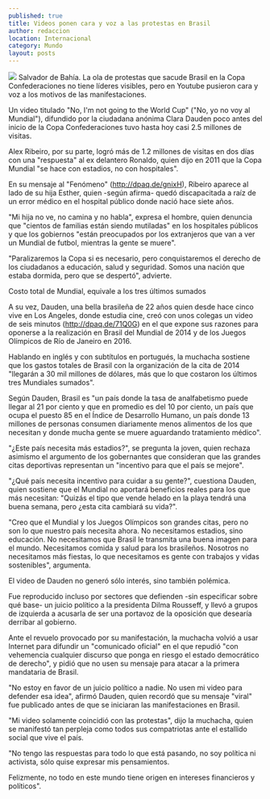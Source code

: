 ```yaml
---
published: true
title: Videos ponen cara y voz a las protestas en Brasil
author: redaccion
location: Internacional
category: Mundo
layout: posts
---
```


![](http://i.imgur.com/5pwFmGkm.jpg)
Salvador de Bahía. La ola de protestas que sacude Brasil en la Copa Confederaciones no tiene líderes visibles, pero en Youtube pusieron cara y voz a los motivos de las manifestaciones.

Un video titulado "No, I'm not going to the World Cup" ("No, yo no voy al Mundial"), difundido por la ciudadana anónima Clara Dauden poco antes del inicio de la Copa Confederaciones tuvo hasta hoy casi 2.5 millones de visitas.

Alex Ribeiro, por su parte, logró más de 1.2 millones de visitas en dos días con una "respuesta" al ex delantero Ronaldo, quien dijo en 2011 que la Copa Mundial "se hace con estadios, no con hospitales".

En su mensaje al "Fenómeno" (http://dpaq.de/gnixH), Ribeiro aparece al lado de su hija Esther, quien -según afirma- quedó discapacitada a raíz de un error médico en el hospital público donde nació hace siete años.

"Mi hija no ve, no camina y no habla", expresa el hombre, quien denuncia que "cientos de familias están siendo mutiladas" en los hospitales públicos y que los gobiernos "están preocupados por los extranjeros que van a ver un Mundial de futbol, mientras la gente se muere".

"Paralizaremos la Copa si es necesario, pero conquistaremos el derecho de los ciudadanos a educación, salud y seguridad. Somos una nación que estaba dormida, pero que se despertó", advierte.

Costo total de Mundial, equivale a los tres últimos sumados

A su vez, Dauden, una bella brasileña de 22 años quien desde hace cinco vive en Los Angeles, donde estudia cine, creó con unos colegas un video de seis minutos (http://dpaq.de/71Q0G) en el que expone sus razones para oponerse a la realización en Brasil del Mundial de 2014 y de los Juegos Olímpicos de Río de Janeiro en 2016.

Hablando en inglés y con subtítulos en portugués, la muchacha sostiene que los gastos totales de Brasil con la organización de la cita de 2014 "llegarán a 30 mil millones de dólares, más que lo que costaron los últimos tres Mundiales sumados".

Según Dauden, Brasil es "un país donde la tasa de analfabetismo puede llegar al 21 por ciento y que en promedio es del 10 por ciento, un país que ocupa el puesto 85 en el Índice de Desarrollo Humano, un país donde 13 millones de personas consumen diariamente menos alimentos de los que necesitan y donde mucha gente se muere aguardando tratamiento médico".

"¿Este país necesita más estadios?", se pregunta la joven, quien rechaza asimismo el argumento de los gobernantes que consideran que las grandes citas deportivas representan un "incentivo para que el país se mejore".

"¿Qué país necesita incentivo para cuidar a su gente?", cuestiona Dauden, quien sostiene que el Mundial no aportará beneficios reales para los que más necesitan: "Quizás el tipo que vende helado en la playa tendrá una buena semana, pero ¿esta cita cambiará su vida?".

"Creo que el Mundial y los Juegos Olímpicos son grandes citas, pero no son lo que nuestro país necesita ahora. No necesitamos estadios, sino educación. No necesitamos que Brasil le transmita una buena imagen para el mundo. Necesitamos comida y salud para los brasileños. Nosotros no necesitamos más fiestas, lo que necesitamos es gente con trabajos y vidas sostenibles", argumenta.

El video de Dauden no generó sólo interés, sino también polémica.

Fue reproducido incluso por sectores que defienden -sin especificar sobre qué base- un juicio político a la presidenta Dilma Rousseff, y llevó a grupos de izquierda a acusarla de ser una portavoz de la oposición que desearía derribar al gobierno.

Ante el revuelo provocado por su manifestación, la muchacha volvió a usar Internet para difundir un "comunicado oficial" en el que repudió "con vehemencia cualquier discurso que ponga en riesgo el estado democrático de derecho", y pidió que no usen su mensaje para atacar a la primera mandataria de Brasil.

"No estoy en favor de un juicio político a nadie. No usen mi video para defender esa idea", afirmó Dauden, quien recordó que su mensaje "viral" fue publicado antes de que se iniciaran las manifestaciones en Brasil.

"Mi video solamente coincidió con las protestas", dijo la muchacha, quien se manifestó tan perpleja como todos sus compatriotas ante el estallido social que vive el país.

"No tengo las respuestas para todo lo que está pasando, no soy política ni activista, sólo quise expresar mis pensamientos.

Felizmente, no todo en este mundo tiene origen en intereses financieros y políticos".
